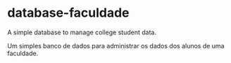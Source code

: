 # database-faculdade
A simple database to manage college student data.

Um simples banco de dados para administrar os dados dos alunos de uma faculdade.
